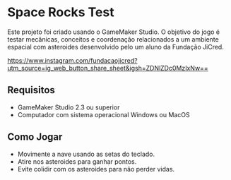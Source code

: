 # Space Rocks Test

Este projeto foi criado usando o GameMaker Studio. O objetivo do jogo é testar mecânicas, conceitos e coordenação relacionados a um ambiente espacial com asteroides desenvolvido pelo um aluno da Fundação JiCred. <div>https://www.instagram.com/fundacaojicred?utm_source=ig_web_button_share_sheet&igsh=ZDNlZDc0MzIxNw==</div>

## Requisitos

- GameMaker Studio 2.3 ou superior
- Computador com sistema operacional Windows ou MacOS

## Como Jogar

- Movimente a nave usando as setas do teclado.
- Atire nos asteroides para ganhar pontos.
- Evite colidir com os asteroides para não perder vidas.

